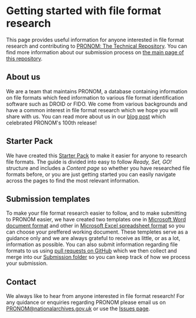 # Getting started with file format research 
This page provides useful information for anyone interested in file format research and contributing to [PRONOM: The Technical Repository](https://www.nationalarchives.gov.uk/PRONOM/Default.aspx). You can find more information about our submission process on [the main page of this repository](https://github.com/digital-preservation/PRONOM_Research).

## About us
We are a team that maintains PRONOM, a database containing information on file formats which feed information to various file format identification software such as DROID or FIDO.
We come from various backgrounds and have a common interest in file format research which we hope you will share with us. You can read more about us in our [blog post](https://blog.nationalarchives.gov.uk/pronom-a-database-centenary/) which celebrated PRONOM's 100th release!

## Starter Pack
We have created this [Starter Pack](https://github.com/digital-preservation/PRONOM_Research/blob/main/Resources/PRONOM%20Starter%20Guide%20(1).pdf) to make it easier for anyone to research file formats. The guide is divided into easy to follow _Ready, Set, GO!_ structure and includes a _Content page_ so whether you have researched file formats before, or you are just getting started you can easily navigate across the pages to find the most relevant information.

## Submission templates
To make your file format research easier to follow, and to make submitting to PRONOM easier, we have created two templates one in [Microsoft Word document format](https://github.com/digital-preservation/PRONOM_Research/blob/main/Resources/PRONOM%20Submission%20template.docx) and other in [Microsoft Excel spreadsheet format](https://github.com/digital-preservation/PRONOM_Research/blob/main/Resources/PRONOM%20Submission%20Temple_spreadsheet.xlsx) so you can choose your preffered working document. These templetes serve as a guidance only and we are always grateful to receive as little, or as a lot, information as possible.
You can also submit information regarding file formats to us using [pull requests on GitHub](https://github.com/digital-preservation/PRONOM_Research/pulls) which we then collect and merge into our [Submission folder](https://github.com/digital-preservation/PRONOM_Research/tree/main/Submissions) so you can keep track of how we process your submission.

## Contact
We always like to hear from anyone interested in file format research! For any quidance or enquiries regarding PRONOM please email us on PRONOM@nationalarchives.gov.uk or use the [Issues page](https://github.com/digital-preservation/PRONOM_Research/issues).
